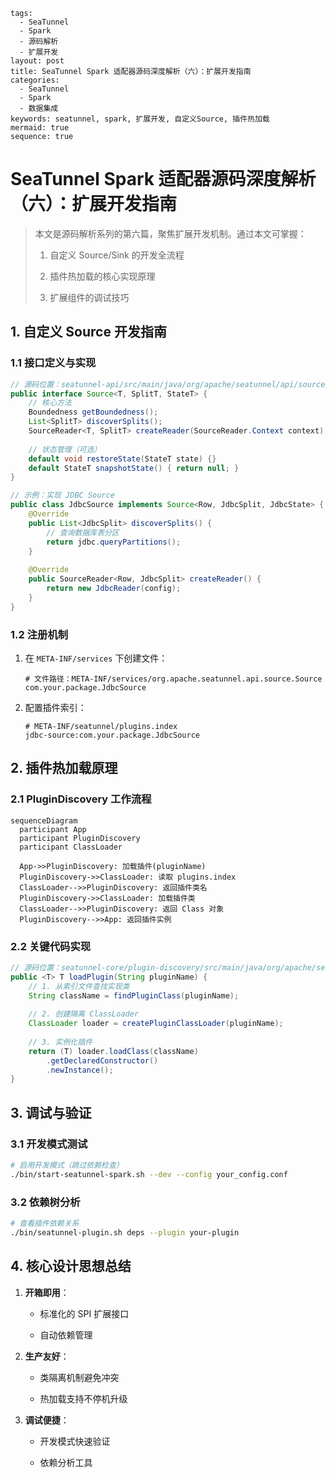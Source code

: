 
```
tags:
  - SeaTunnel
  - Spark
  - 源码解析
  - 扩展开发
layout: post
title: SeaTunnel Spark 适配器源码深度解析（六）：扩展开发指南
categories:
  - SeaTunnel
  - Spark
  - 数据集成
keywords: seatunnel, spark, 扩展开发, 自定义Source, 插件热加载
mermaid: true
sequence: true
```

# SeaTunnel Spark 适配器源码深度解析（六）：扩展开发指南

> 本文是源码解析系列的第六篇，聚焦扩展开发机制。通过本文可掌握：
>
> 1. 自定义 Source/Sink 的开发全流程
>
> 2. 插件热加载的核心实现原理
>
> 3. 扩展组件的调试技巧
>

## 1. 自定义 Source 开发指南

### 1.1 接口定义与实现

```java
// 源码位置：seatunnel-api/src/main/java/org/apache/seatunnel/api/source/Source.java
public interface Source<T, SplitT, StateT> {
    // 核心方法  
    Boundedness getBoundedness();
    List<SplitT> discoverSplits();
    SourceReader<T, SplitT> createReader(SourceReader.Context context);
    
    // 状态管理（可选）  
    default void restoreState(StateT state) {}
    default StateT snapshotState() { return null; }
}

// 示例：实现 JDBC Source
public class JdbcSource implements Source<Row, JdbcSplit, JdbcState> {
    @Override
    public List<JdbcSplit> discoverSplits() {
        // 查询数据库表分区  
        return jdbc.queryPartitions();
    }
    
    @Override
    public SourceReader<Row, JdbcSplit> createReader() {
        return new JdbcReader(config);
    }
}
```

### 1.2 注册机制

1. 在 `META-INF/services` 下创建文件：

    ```properties
    # 文件路径：META-INF/services/org.apache.seatunnel.api.source.Source
    com.your.package.JdbcSource
    ```

2. 配置插件索引：

    ```text
    # META-INF/seatunnel/plugins.index
    jdbc-source:com.your.package.JdbcSource
    ```


## 2. 插件热加载原理

### 2.1 PluginDiscovery 工作流程

```mermaid
sequenceDiagram  
  participant App
  participant PluginDiscovery
  participant ClassLoader
  
  App->>PluginDiscovery: 加载插件(pluginName)
  PluginDiscovery->>ClassLoader: 读取 plugins.index
  ClassLoader-->>PluginDiscovery: 返回插件类名
  PluginDiscovery->>ClassLoader: 加载插件类
  ClassLoader-->>PluginDiscovery: 返回 Class 对象
  PluginDiscovery-->>App: 返回插件实例
```

### 2.2 关键代码实现

```java
// 源码位置：seatunnel-core/plugin-discovery/src/main/java/org/apache/seatunnel/plugin/PluginDiscovery.java
public <T> T loadPlugin(String pluginName) {
    // 1. 从索引文件查找实现类  
    String className = findPluginClass(pluginName);
    
    // 2. 创建隔离 ClassLoader  
    ClassLoader loader = createPluginClassLoader(pluginName);
    
    // 3. 实例化插件  
    return (T) loader.loadClass(className)
        .getDeclaredConstructor()
        .newInstance();
}
```

## 3. 调试与验证

### 3.1 开发模式测试

```bash
# 启用开发模式（跳过依赖检查）
./bin/start-seatunnel-spark.sh --dev --config your_config.conf
```

### 3.2 依赖树分析

```bash
# 查看插件依赖关系  
./bin/seatunnel-plugin.sh deps --plugin your-plugin
```

## 4. 核心设计思想总结

1. **开箱即用**：

   - 标准化的 SPI 扩展接口

   - 自动依赖管理

2. **生产友好**：

   - 类隔离机制避免冲突

   - 热加载支持不停机升级

3. **调试便捷**：

   - 开发模式快速验证

   - 依赖分析工具

